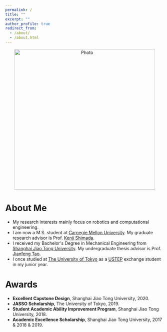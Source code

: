 ```yaml
---
permalink: /
title: ""
excerpt: ""
author_profile: true
redirect_from: 
  - /about/
  - /about.html
---
```


<p align="center">
  <img src="https://maosicheng.github.io/files/sicheng_img.jpg?raw=true" alt="Photo" style="width: 450px;"/> 
</p>

# About Me
* My research interests mainly focus on robotics and computational engineering.
* I am now a M.S. student at [Carnegie Mellon University](https://www.cmu.edu/). My graduate research advisor is Prof. [Kenji Shimada](http://www.andrew.cmu.edu/user/shimada/).
* I received my Bachelor's Degree in Mechanical Engineering from [Shanghai Jiao Tong University](http://en.sjtu.edu.cn/). My undergraduate thesis advisor is Prof. [Jianfeng Tao](https://me.sjtu.edu.cn/en/FullTimeTeacher/taojianfeng.html).
* I once studied at [The University of Tokyo](https://www.u-tokyo.ac.jp/) as a [USTEP](https://www.u-tokyo.ac.jp/en/academics/ustep.html) exchange student in my junior year.

# Awards
* **Excellent Capstone Design**, Shanghai Jiao Tong University, 2020.
* **JASSO Scholarship**, The University of Tokyo, 2019.
* **Student Academic Ability Improvement Program**, Shanghai Jiao Tong University, 2018.
* **Academic Excellence Scholarship**, Shanghai Jiao Tong University, 2017 & 2018 & 2019.